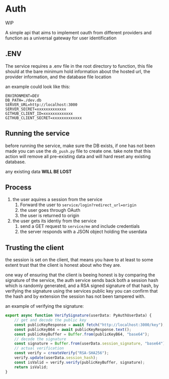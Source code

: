 # Auth

WIP

A simple api that aims to implement oauth from different providers and function
as a universal gateway for user identification

## .ENV
The service requires a .env file in the root directory to function,
this file should at the bare minimum hold information about the hosted url,
the provider information, and the database file location

an example could look like this:
```
ENVIRONMENT=DEV
DB_PATH=./dev.db
SERVER_URL=http://localhost:3000
SERVER_SECRET=xxxxxxxxxxxxx
GITHUB_CLIENT_ID=xxxxxxxxxxxxx
GITHUB_CLIENT_SECRET=xxxxxxxxxxxxx
```

## Running the service
before running the service, make sure the DB exists,
if one has not been made you can use the `db_push.py`
file to create one. take note that this action will remove all
pre-existing data and will hard reset any existing database.

any existing data **WILL BE LOST**

## Process
1. the user aquires a session from the service
   1. Forward the user to `service/login?redirect_url=origin`
   2. the user goes through OAuth
   3. the user is returned to origin
2. the user gets its identiy from the service
   1. send a GET request to `service/me` and include credentials
   2. the server responds with a JSON object holding the userdata

## Trusting the client
the session is set on the client, that means you have to at least to some
extent trust that the client is honest about who they are.

one way of ensuring that the client is beeing honest is by comparing the signature
of the service, the auth service sends back both a session hash which is randomly
generated, and a RSA signed signature of that hash, by verifying
the signature using the services public key you can confirm that the hash
and by extension the session has not been tampered with.

an example of verifying the signature:

```ts
export async function VerifySignature(userData: PyAuthUserData) {
    // get and decode the public key
    const publicKeyResponse = await fetch("http://localhost:3000/key");
    const publicKeyB64 = await publicKeyResponse.text();
    const publicKeyBuffer = Buffer.from(publicKeyB64, "base64");
    // decode the signature
    const signature = Buffer.from(userData.session_signature, "base64");
    // actual verification
    const verify = createVerify("RSA-SHA256");
    verify.update(userData.session_hash);
    const isValid = verify.verify(publicKeyBuffer, signature);
    return isValid;
}
```